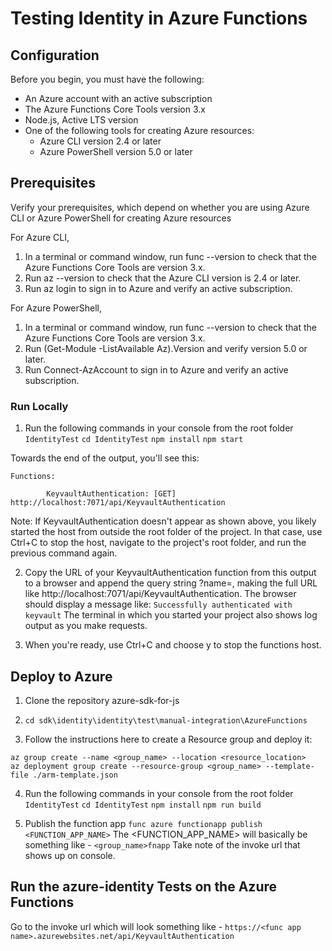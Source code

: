 # Testing Identity in Azure Functions

## Configuration

Before you begin, you must have the following:

- An Azure account with an active subscription
- The Azure Functions Core Tools version 3.x
- Node.js, Active LTS version
- One of the following tools for creating Azure resources:
  - Azure CLI version 2.4 or later
  - Azure PowerShell version 5.0 or later

## Prerequisites

Verify your prerequisites, which depend on whether you are using Azure CLI or Azure PowerShell for creating Azure resources

For Azure CLI,

1. In a terminal or command window, run func --version to check that the Azure Functions Core Tools are version 3.x.
2. Run az --version to check that the Azure CLI version is 2.4 or later.
3. Run az login to sign in to Azure and verify an active subscription.

For Azure PowerShell,

1. In a terminal or command window, run func --version to check that the Azure Functions Core Tools are version 3.x.
2. Run (Get-Module -ListAvailable Az).Version and verify version 5.0 or later.
3. Run Connect-AzAccount to sign in to Azure and verify an active subscription.

### Run Locally

1. Run the following commands in your console from the root folder `IdentityTest`
   `cd IdentityTest`
   `npm install`
   `npm start`

Towards the end of the output, you'll see this:

```
Functions:

        KeyvaultAuthentication: [GET] http://localhost:7071/api/KeyvaultAuthentication
```

Note:
If KeyvaultAuthentication doesn't appear as shown above, you likely started the host from outside the root folder of the project. In that case, use Ctrl+C to stop the host, navigate to the project's root folder, and run the previous command again.

2. Copy the URL of your KeyvaultAuthentication function from this output to a browser and append the query string ?name=<your-name>, making the full URL like http://localhost:7071/api/KeyvaultAuthentication. The browser should display a message like:
   `Successfully authenticated with keyvault`
   The terminal in which you started your project also shows log output as you make requests.

3. When you're ready, use Ctrl+C and choose y to stop the functions host.

## Deploy to Azure

1. Clone the repository azure-sdk-for-js

2. `cd sdk\identity\identity\test\manual-integration\AzureFunctions`

3. Follow the instructions here to create a Resource group and deploy it:

```
az group create --name <group_name> --location <resource_location>
az deployment group create --resource-group <group_name> --template-file ./arm-template.json
```

4. Run the following commands in your console from the root folder `IdentityTest`
   `cd IdentityTest`
   `npm install`
   `npm run build`

5. Publish the function app
   `func azure functionapp publish <FUNCTION_APP_NAME>`
   The <FUNCTION_APP_NAME> will basically be something like - `<group_name>fnapp`
   Take note of the invoke url that shows up on console.

## Run the azure-identity Tests on the Azure Functions

Go to the invoke url which will look something like - `https://<func app name>.azurewebsites.net/api/KeyvaultAuthentication`
